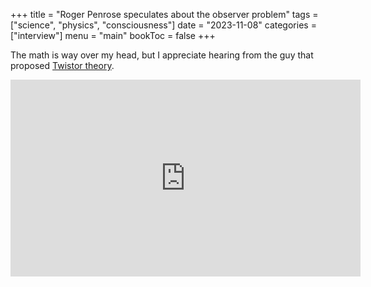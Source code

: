 +++
title = "Roger Penrose speculates about the observer problem"
tags = ["science", "physics", "consciousness"]
date = "2023-11-08"
categories = ["interview"]
menu = "main"
bookToc = false
+++

The math is way over my head, but I appreciate hearing from the guy that proposed [Twistor theory](https://en.wikipedia.org/wiki/Twistor_theory).

<iframe width="560" height="315" src="https://www.youtube.com/embed/itLIM38k2r0?si=PCu2mknVtFgt1Ntx" title="YouTube video player" frameborder="0" allow="accelerometer; autoplay; clipboard-write; encrypted-media; gyroscope; picture-in-picture; web-share" allowfullscreen></iframe>
